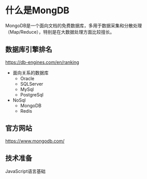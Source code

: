 什么是MongDB
============
MongoDB是一个面向文档的免费数据库，多用于数据采集和分散处理（Map/Reduce），特别是在大数据处理方面比较擅长。

## 数据库引擎排名
https://db-engines.com/en/ranking

- 面向关系的数据库
    - Oracle
    - SQLServer
    - MySql
    - PostgreSql
- NoSql
    - MongoDB
    - Redis

## 官方网站
https://www.mongodb.com/

## 技术准备
JavaScript语言基础




